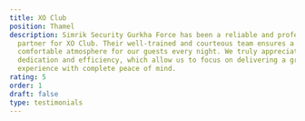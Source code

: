 ```yaml
---
title: XO Club
position: Thamel
description: Simrik Security Gurkha Force has been a reliable and professional
  partner for XO Club. Their well-trained and courteous team ensures a safe and
  comfortable atmosphere for our guests every night. We truly appreciate their
  dedication and efficiency, which allow us to focus on delivering a great
  experience with complete peace of mind.
rating: 5
order: 1
draft: false
type: testimonials
---
```

